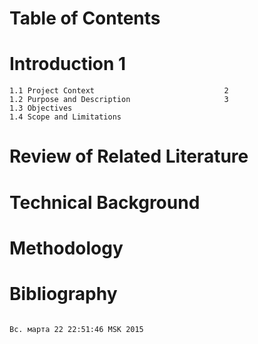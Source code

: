 Table of Contents 
==================

Introduction										1
==============
	1.1 Project Context								2
	1.2	Purpose and Description						3
	1.3	Objectives
	1.4 Scope and Limitations

	
Review of Related Literature
==============================
	
Technical Background
======================
	
Methodology
=============

Bibliography
==============

                                                                                                                                             Вс. марта 22 22:51:46 MSK 2015



